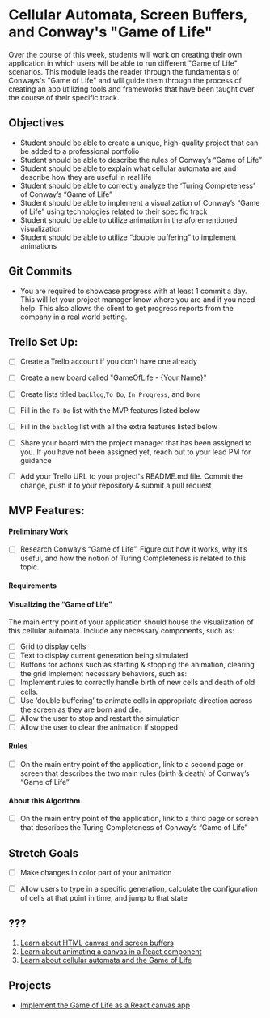 # Cellular Automata, Screen Buffers, and Conway's "Game of Life"

Over the course of this week, students will work on creating their own application in which users will be able to run different "Game of Life" scenarios. This module leads the reader through the fundamentals of Conways's "Game of Life" and will guide them through the process of creating an app utilizing tools and frameworks that have been taught over the course of their specific track.


## Objectives
* Student should be able to create a unique, high-quality project that can be added to a professional portfolio
* Student should be able to describe the rules of Conway’s “Game of Life”
* Student should be able to explain what cellular automata are and describe how they are useful in real life
* Student should be able to correctly analyze the ‘Turing Completeness’ of Conway’s “Game of Life”
* Student should be able to implement a visualization of Conway’s “Game of Life” using technologies related to their specific track
* Student should be able to utilize animation in the aforementioned visualization
* Student should be able to utilize “double buffering” to implement animations


## Git Commits

- You are required to showcase progress with at least 1 commit a day.
  This will let your project manager know where you are and if you need
  help. This also allows the client to get progress reports from the
  company in a real world setting.


## Trello Set Up:

- [ ] Create a Trello account if you don't have one already
- [ ] Create a new board called "GameOfLife - {Your Name}"
- [ ] Create lists titled `backlog`,`To Do`, `In Progress`, and `Done`
- [ ] Fill in the `To Do` list with the MVP features listed below
- [ ] Fill in the `backlog` list with all the extra features listed below
- [ ] Share your board with the project manager that has been assigned to you. If you have not been assigned yet, reach out to your lead PM for guidance
- [ ] Add your Trello URL to your project's README.md file. Commit the change, push it to your repository & submit a pull request


## MVP Features:

#### Preliminary Work
- [ ] Research Conway’s “Game of Life”. Figure out how it works, why it’s useful, and how the notion of Turing Completeness is related to this topic.

#### Requirements
#### Visualizing the “Game of Life”
The main entry point of your application should house the visualization of this cellular automata. Include any necessary components, such as:
- [ ] Grid to display cells
- [ ] Text to display current generation being simulated
- [ ] Buttons for actions such as starting & stopping the animation, clearing the grid
Implement necessary behaviors, such as:
- [ ] Implement rules to correctly handle birth of new cells and death of old cells.
- [ ] Use ‘double buffering’ to animate cells in appropriate direction across the screen as they are born and die.
- [ ] Allow the user to stop and restart the simulation
- [ ] Allow the user to clear the animation if stopped
#### Rules 
- [ ] On the main entry point of the application, link to a second page or screen that describes the two main rules (birth & death) of Conway’s “Game of Life”
#### About this Algorithm
- [ ]  On the main entry point of the application, link to a third page or screen that describes the Turing Completeness of Conway’s “Game of Life”


## Stretch Goals
- [ ] Make changes in color part of your animation
- [ ] Allow users to type in a specific generation, calculate the configuration of cells at that point in time, and jump to that state


## ???

1. [Learn about HTML canvas and screen buffers](objectives/canvas-buffers)
2. [Learn about animating a canvas in a React component](objectives/react-canvas-anim)
3. [Learn about cellular automata and the Game of Life](objectives/ca-life)


## Projects

* [Implement the Game of Life as a React canvas app](projects/life)
